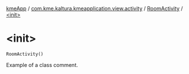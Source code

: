 [kmeApp](../../index.md) / [com.kme.kaltura.kmeapplication.view.activity](../index.md) / [RoomActivity](index.md) / [&lt;init&gt;](./-init-.md)

# &lt;init&gt;

`RoomActivity()`

Example of a class comment.

